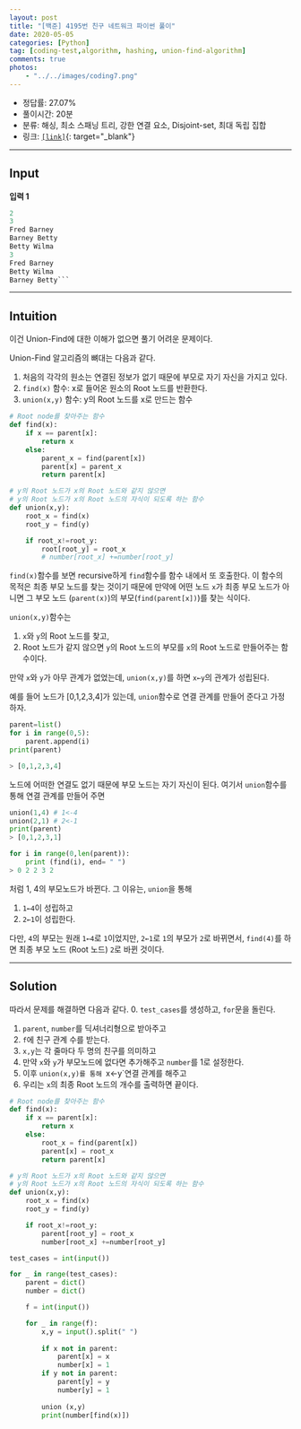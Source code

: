 ```yaml
---
layout: post
title: "[백준] 4195번 친구 네트워크 파이썬 풀이"
date: 2020-05-05
categories: [Python]
tag: [coding-test,algorithm, hashing, union-find-algorithm]
comments: true
photos:
    - "../../images/coding7.png"
---
```


* 정답률: 27.07%
* 풀이시간: 20분
* 분류: 해싱, 최소 스패닝 트리, 강한 연결 요소, Disjoint-set, 최대 독립 집합
* 링크: [`[link]`](https://www.acmicpc.net/problem/4195){: target="_blank"}

----
## Input

**입력 1**

```python
2
3
Fred Barney
Barney Betty
Betty Wilma
3
Fred Barney
Betty Wilma
Barney Betty```
```

---
## Intuition

이건 Union-Find에 대한 이해가 없으면 풀기 어려운 문제이다. 


Union-Find 알고리즘의 뼈대는 다음과 같다.

1. 처음의 각각의 원소는 연결된 정보가 없기 때문에 부모로 자기 자신을 가지고 있다.
2. `find(x)` 함수: x로 들어온 원소의 Root 노드를 반환한다.
3. `union(x,y)` 함수: y의 Root 노드를 x로 만드는 함수

~~~python
# Root node를 찾아주는 함수
def find(x):
    if x == parent[x]:
        return x
    else:
        parent_x = find(parent[x])
        parent[x] = parent_x
        return parent[x]

# y의 Root 노드가 x의 Root 노드와 같지 않으면 
# y의 Root 노드가 x의 Root 노드의 자식이 되도록 하는 함수
def union(x,y):
    root_x = find(x)
    root_y = find(y)

    if root_x!=root_y:
        root[root_y] = root_x
        # number[root_x] +=number[root_y]
~~~

`find(x)`함수를 보면 recursive하게 `find`함수를 함수 내에서 또 호출한다. 이 함수의 목적은 최종 부모 노드를 찾는 것이기 때문에 
만약에 어떤 노드 `x`가 최종 부모 노드가 아니면 그 부모 노드 (`parent(x)`)의 부모(`find(parent[x])`)를 찾는 식이다.

`union(x,y)`함수는 
1. `x`와 `y`의 Root 노드를 찾고, 
2. Root 노드가 같지 않으면 `y`의 Root 노드의 부모를 `x`의 Root 노드로 만들어주는 함수이다.

만약 `x`와 `y`가 아무 관계가 없었는데, `union(x,y)`를 하면 `x←y`의 관계가 성립된다.

예를 들어 노드가 [0,1,2,3,4]가 있는데, `union`함수로 연결 관계를 만들어 준다고 가정하자. 

~~~python
parent=list()
for i in range(0,5):
    parent.append(i)
print(parent)

> [0,1,2,3,4]
~~~

노드에 어떠한 연결도 없기 때문에 부모 노드는 자기 자신이 된다. 여기서 `union`함수를 통해 연결 관계를 만들어 주면

~~~python
union(1,4) # 1<-4
union(2,1) # 2<-1
print(parent)
> [0,1,2,3,1]

for i in range(0,len(parent)):
    print (find(i), end= " ")
> 0 2 2 3 2
~~~

처럼 1, 4의 부모노드가 바뀐다. 그 이유는, `union`을 통해

1. `1←4`이 성립하고
2. `2←1`이 성립한다.

다만, `4`의 부모는 원래 `1←4`로 `1`이었지만, `2←1`로 `1`의 부모가 `2`로 바뀌면서, 
`find(4)`를 하면 최종 부모 노드 (Root 노드) `2`로 바뀐 것이다.


--- 
## Solution

따라서 문제를 해결하면 다음과 같다.
0. `test_cases`를 생성하고, `for`문을 돌린다.
1. `parent`, `number`를 딕셔너리형으로 받아주고
2. `f`에 친구 관계 수를 받는다.
3. `x,y`는 각 줄마다 두 명의 친구를 의미하고
4. 만약 `x`와 `y`가 부모노드에 없다면 추가해주고 `number`를 1로 설정한다.
5. 이후 `union(x,y)를 통해 `x←y`연결 관계를 해주고
6. 우리는 `x`의 최종 Root 노드의 개수를 출력하면 끝이다.

~~~python
# Root node를 찾아주는 함수
def find(x):
    if x == parent[x]:
        return x
    else:
        root_x = find(parent[x])
        parent[x] = root_x
        return parent[x]

# y의 Root 노드가 x의 Root 노드와 같지 않으면 
# y의 Root 노드가 x의 Root 노드의 자식이 되도록 하는 함수
def union(x,y):
    root_x = find(x)
    root_y = find(y)

    if root_x!=root_y:
        parent[root_y] = root_x
        number[root_x] +=number[root_y]

test_cases = int(input())

for _ in range(test_cases):
    parent = dict()
    number = dict()

    f = int(input())

    for _ in range(f):
        x,y = input().split(" ")
        
        if x not in parent:
            parent[x] = x
            number[x] = 1
        if y not in parent:
            parent[y] = y
            number[y] = 1
        
        union (x,y)
        print(number[find(x)])
~~~